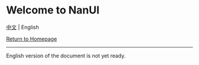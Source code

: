# Welcome to NanUI

[中文](README.md) | English


[Return to Homepage](../README.en.md) 

---

English version of the document is not yet ready.